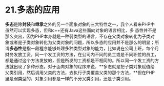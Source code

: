 # 21.多态的应用

**多态**是除**封装**和**继承**之外的另一个面象对象的三大特性之一，我个人看来PHP中虽然可以实现多态，但和c++还有Java这些面向对象的语言相比，多 态性并不是那么突出，因为PHP本身就是一种弱类型的语言，不存在父类对象转化为子类对象或者是子类对象转化为父类对象的问题，所以多态的应用并不是那么的明显；所谓**多态性**是指一段程序能够处理多种类型对象的能力，比如说在公司上班，每个月财务发放工资，同一个发工资的方法，在公司内不同的员工或是不同职位的员工，都是通过这个方法发放的，但是所发的工资都是不相同的。所以同一个发工资的方法就出现了多种形态。对于面向对象的程序来说，**多态就是把子类对象赋值给父类引用，然后调用父类的方法，去执行子类覆盖父类的那个方法，**但在PHP里是弱类型的，对象引用都是一样的不分父类引用，还是子类引用。



